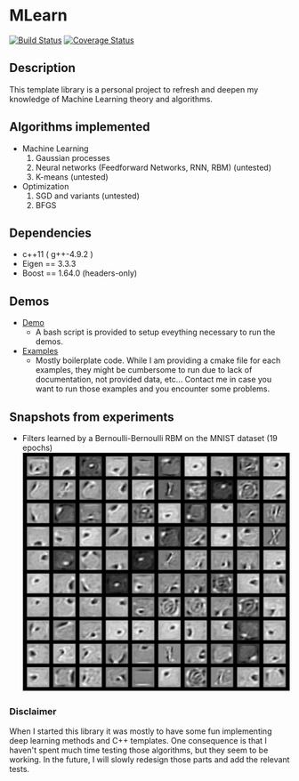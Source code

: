 # MLearn
[![Build Status](https://travis-ci.org/phineasng/MLearn.svg?branch=master)](https://travis-ci.org/phineasng/MLearn)
[![Coverage Status](https://coveralls.io/repos/github/phineasng/MLearn/badge.svg?branch=master)](https://coveralls.io/github/phineasng/MLearn?branch=master)
## Description
This template library is a personal project to refresh and deepen my knowledge of Machine Learning theory and algorithms.  

## Algorithms implemented
- Machine Learning
  1. Gaussian processes
  2. Neural networks (Feedforward Networks, RNN, RBM) (untested)
  3. K-means (untested)
- Optimization
  1. SGD and variants (untested)
  2. BFGS

## Dependencies
* c++11 ( g++-4.9.2 )
* Eigen == 3.3.3
* Boost == 1.64.0 (headers-only)

## Demos
- [Demo](https://github.com/phineasng/MLearn/tree/master/demos) 
  - A bash script is provided to setup eveything necessary to run the demos.
- [Examples](https://github.com/phineasng/MLearn/tree/master/src/examples) 
  - Mostly boilerplate code. While I am providing a cmake file for each examples, 
  they might be cumbersome to run due to lack of documentation, not provided data, etc...
  Contact me in case you want to run those examples and you encounter some problems. 

## Snapshots from experiments
* Filters learned by a Bernoulli-Bernoulli RBM on the MNIST dataset (19 epochs)
![](https://github.com/phineasng/MLearn/blob/master/misc/imgs/BernoulliBernoulliRBM_19epochs.png)

### Disclaimer
When I started this library it was mostly to have some fun implementing deep learning methods and C++ templates.
One consequence is that I haven't spent much time testing those algorithms, but they seem to be working. 
In the future, I will slowly redesign those parts and add the relevant tests.  
